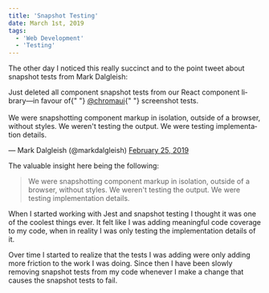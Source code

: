 ```yaml
---
title: 'Snapshot Testing'
date: March 1st, 2019
tags:
  - 'Web Development'
  - 'Testing'
---
```


The other day I noticed this really succinct and to the point tweet about
snapshot tests from Mark Dalgleish:

<Tweet>
  <p lang="en" dir="ltr">
    Just deleted all component snapshot tests from our React component
    library—in favour of{" "}
    <a href="https://twitter.com/chromaui?ref_src=twsrc%5Etfw">@chromaui</a>{" "}
    screenshot tests.
    <br />
    <br />
    We were snapshotting component markup in isolation, outside of a browser, without
    styles. We weren&#39;t testing the output. We were testing implementation details.
  </p>
  &mdash; Mark Dalgleish (@markdalgleish) <a href="https://twitter.com/markdalgleish/status/1100164862796214272?ref_src=twsrc%5Etfw">
    February 25, 2019
  </a>
</Tweet>

The valuable insight here being the following:

> We were snapshotting component markup in isolation, outside of a browser,
> without styles. We weren't testing the output. We were testing implementation
> details.

When I started working with Jest and snapshot testing I thought it was one of
the coolest things ever. It felt like I was adding meaningful code coverage to
my code, when in reality I was only testing the implementation details of it.

Over time I started to realize that the tests I was adding were only adding more
friction to the work I was doing. Since then I have been slowly removing
snapshot tests from my code whenever I make a change that causes the snapshot
tests to fail.
